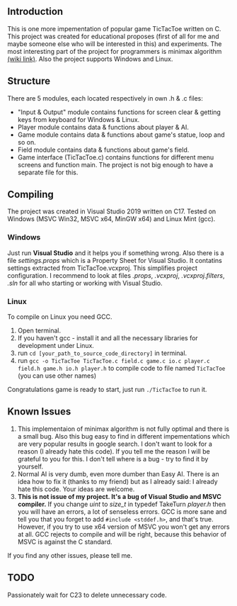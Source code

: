 ## Introduction

This is one more impementation of popular game TicTacToe written on C. This project was created for 
educational proposes (first of all for me and maybe someone else who will be interested in this) and 
experiments. The most interesting part of the project for programmers is minimax algorithm 
[(wiki link)](https://en.wikipedia.org/wiki/Minimax). Also the project supports Windows and Linux.

## Structure

There are 5 modules, each located respectively in own .h & .c files:
- "Input & Output" module contains functions for screen clear & getting keys from keyboard for 
Windows & Linux.
- Player module contains data & functions about player & AI.
- Game module contains data & functions about game's statue, loop and so on.
- Field module contains data & functions about game's field.
- Game interface (TicTacToe.c) contains functions for different menu screens and function main. The 
project is not big enough to have a separate file for this.

## Compiling

The project was created in Visual Studio 2019 written on C17.
Tested on Windows (MSVC Win32, MSVC x64, MinGW x64) and Linux Mint (gcc).

### Windows

Just run **Visual Studio** and it helps you if something wrong. Also there is a file 
_settings.props_ which is a Property Sheet for Visual Studio. It contatins settings extracted from 
TicTacToe.vcxproj. This simplifies project configuration. I recommend to look at files _.props_, 
_.vcxproj_, _.vcxproj.filters_, _.sln_ for all who starting or working with Visual Studio.

### Linux

To compile on Linux you need GCC.

1. Open terminal.
2. If you haven't gcc - install it and all the necessary libraries for development under Linux.
2. run `cd [your_path_to_source_code_directory]` in terminal.
3. run `gcc -o TicTacToe TicTacToe.c field.c game.c io.c player.c field.h game.h io.h player.h` to 
compile code to file named `TicTacToe` (you can use other names)

Congratulations game is ready to start, just run `./TicTacToe` to run it.

## Known Issues

1. This implementaion of minimax algorithm is not fully optimal and there is a small bug. Also this 
bug easy to find in different impementations which are very popular results in google search. 
I don't want to look for a reason (I already hate this code). If you tell me the reason I will be 
grateful to you for this. I don't tell where is a bug - try to find it by yourself.
2. Normal AI is very dumb, even more dumber than Easy AI. There is an idea how to fix it (thanks to 
my friend) but as I already said: I already hate this code. Your ideas are welcome.
3. **This is not issue of my project. It's a bug of Visual Studio and MSVC compiler.** If you change 
_uint_ to *size_t* in typedef TakeTurn _player.h_ then you will have an errors, a lot of senseless 
errors. GCC is more sane and tell you that you forget to add `#include <stddef.h>`, and that's true.
However, if you try to use x64 version of MSVC you won't get any errors at all. GCC rejects to 
compile and will be right, because this behavior of MSVC is against the C standard.

If you find any other issues, please tell me.

## TODO

Passionately wait for C23 to delete unnecessary code.